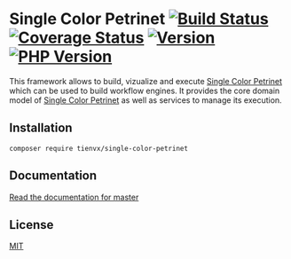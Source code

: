 # Single Color Petrinet [![Build Status][actions_badge]][actions_link] [![Coverage Status][coveralls_badge]][coveralls_link] [![Version][version-image]][version-url] [![PHP Version][php-version-image]][php-version-url]

This framework allows to build, vizualize and execute [Single Color Petrinet][docs]
which can be used to build workflow engines. It provides the core domain model of [Single Color Petrinet][docs]
as well as services to manage its execution.

## Installation

```shell
composer require tienvx/single-color-petrinet
```

## Documentation

[Read the documentation for master](https://github.com/tienvx/single-color-petrinet/blob/master/docs/documentation.md)

## License

[MIT](https://github.com/tienvx/single-color-petrinet/blob/master/LICENSE)

[actions_badge]: https://github.com/tienvx/single-color-petrinet/workflows/main/badge.svg
[actions_link]: https://github.com/tienvx/single-color-petrinet/actions

[coveralls_badge]: https://coveralls.io/repos/tienvx/single-color-petrinet/badge.svg?branch=master&service=github
[coveralls_link]: https://coveralls.io/github/tienvx/single-color-petrinet?branch=master

[version-url]: https://packagist.org/packages/tienvx/single-color-petrinet
[version-image]: http://img.shields.io/packagist/v/tienvx/single-color-petrinet.svg?style=flat

[php-version-url]: https://packagist.org/packages/tienvx/single-color-petrinet
[php-version-image]: http://img.shields.io/badge/php-7.4.0+-ff69b4.svg

[docs]: https://github.com/tienvx/single-color-petrinet/blob/master/docs/documentation.md#what-is-single-color-petrinet

